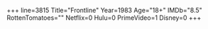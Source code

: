 +++
line=3815
Title="Frontline"
Year=1983
Age="18+"
IMDb="8.5"
RottenTomatoes=""
Netflix=0
Hulu=0
PrimeVideo=1
Disney=0
+++

